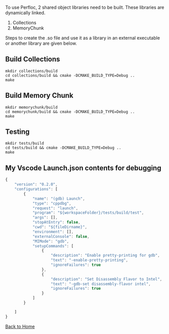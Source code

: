 To use Perfloc, 2 shared object libraries need to be built. These libraries are dynamically linked.

1) Collections
2) MemoryChunk

Steps to create the .so file and use it as a library in an external executable or another library are given below.


## Build Collections

```
mkdir collections/build
cd collections/build && cmake -DCMAKE_BUILD_TYPE=Debug ..
make
```


## Build Memory Chunk

```
mkdir memorychunk/build
cd memorychunk/build && cmake -DCMAKE_BUILD_TYPE=Debug ..
make
```

## Testing

```
mkdir tests/build
cd tests/build && cmake -DCMAKE_BUILD_TYPE=Debug ..
make
```

## My Vscode Launch.json contents for debugging

```js
{
    "version": "0.2.0",
    "configurations": [
        {
            "name": "(gdb) Launch",
            "type": "cppdbg",
            "request": "launch",
            "program": "${workspaceFolder}/tests/build/test",
            "args": [],
            "stopAtEntry": false,
            "cwd": "${fileDirname}",
            "environment": [],
            "externalConsole": false,
            "MIMode": "gdb",
            "setupCommands": [
                {
                    "description": "Enable pretty-printing for gdb",
                    "text": "-enable-pretty-printing",
                    "ignoreFailures": true
                },
                {
                    "description": "Set Disassembly Flavor to Intel",
                    "text": "-gdb-set disassembly-flavor intel",
                    "ignoreFailures": true
                }
            ]
        }

    ]
}

```

[Back to Home](./readme.md)